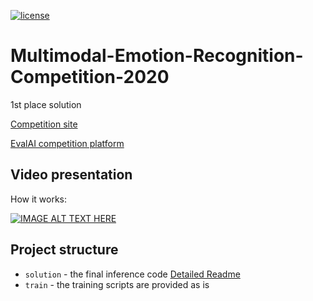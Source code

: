 [![license](https://img.shields.io/badge/license-MIT-green.svg)](https://github.com/u1234x1234/kdd2020-graph-adversarial-attacks-defence/blob/master/LICENSE)

# Multimodal-Emotion-Recognition-Competition-2020

1st place solution

[Competition site](https://sites.google.com/view/merc2020/)

[EvalAI competition platform](https://eval.ai/web/challenges/challenge-page/692/overview)

## Video presentation

How it works:

[![IMAGE ALT TEXT HERE](https://img.youtube.com/vi/YfJoMUPKCsc/0.jpg)](https://www.youtube.com/watch?v=YfJoMUPKCsc)

## Project structure

* `solution` - the final inference code [Detailed Readme](./solution/README.md)
* `train` - the training scripts are provided as is
